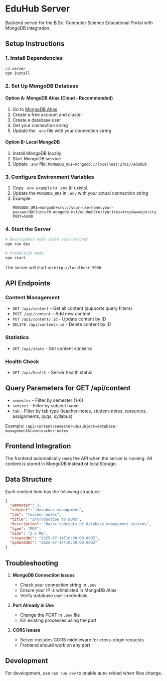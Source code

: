 # EduHub Server

Backend server for the B.Sc. Computer Science Educational Portal with MongoDB integration.

## Setup Instructions

### 1. Install Dependencies
```bash
cd server
npm install
```

### 2. Set Up MongoDB Database

#### Option A: MongoDB Atlas (Cloud - Recommended)
1. Go to [MongoDB Atlas](https://www.mongodb.com/cloud/atlas)
2. Create a free account and cluster
3. Create a database user
4. Get your connection string
5. Update the `.env` file with your connection string

#### Option B: Local MongoDB
1. Install MongoDB locally
2. Start MongoDB service
3. Update `.env` file: `MONGODB_URI=mongodb://localhost:27017/eduhub`

### 3. Configure Environment Variables
1. Copy `.env.example` to `.env` (if exists)
2. Update the `MONGODB_URI` in `.env` with your actual connection string
3. Example:
   ```
   MONGODB_URI=mongodb+srv://your-username:your-password@cluster0.mongodb.net/eduhub?retryWrites=true&w=majority
   PORT=5000
   ```

### 4. Start the Server
```bash
# Development mode (with auto-reload)
npm run dev

# Production mode
npm start
```

The server will start on `http://localhost:5000`

## API Endpoints

### Content Management
- `GET /api/content` - Get all content (supports query filters)
- `POST /api/content` - Add new content
- `PUT /api/content/:id` - Update content by ID
- `DELETE /api/content/:id` - Delete content by ID

### Statistics
- `GET /api/stats` - Get content statistics

### Health Check
- `GET /api/health` - Server health status

## Query Parameters for GET /api/content

- `semester` - Filter by semester (1-6)
- `subject` - Filter by subject name
- `tab` - Filter by tab type (teacher-notes, student-notes, resources, assignments, pyqs, syllabus)

Example: `/api/content?semester=3&subject=database-management&tab=teacher-notes`

## Frontend Integration

The frontend automatically uses the API when the server is running. All content is stored in MongoDB instead of localStorage.

## Data Structure

Each content item has the following structure:
```json
{
  "semester": 3,
  "subject": "database-management",
  "tab": "teacher-notes",
  "title": "Introduction to DBMS",
  "description": "Basic concepts of database management systems",
  "type": "PDF",
  "size": "2.5 MB",
  "createdAt": "2025-07-14T10:30:00.000Z",
  "updatedAt": "2025-07-14T10:30:00.000Z"
}
```

## Troubleshooting

1. **MongoDB Connection Issues**
   - Check your connection string in `.env`
   - Ensure your IP is whitelisted in MongoDB Atlas
   - Verify database user credentials

2. **Port Already in Use**
   - Change the PORT in `.env` file
   - Kill existing processes using the port

3. **CORS Issues**
   - Server includes CORS middleware for cross-origin requests
   - Frontend should work on any port

## Development

For development, use `npm run dev` to enable auto-reload when files change.
